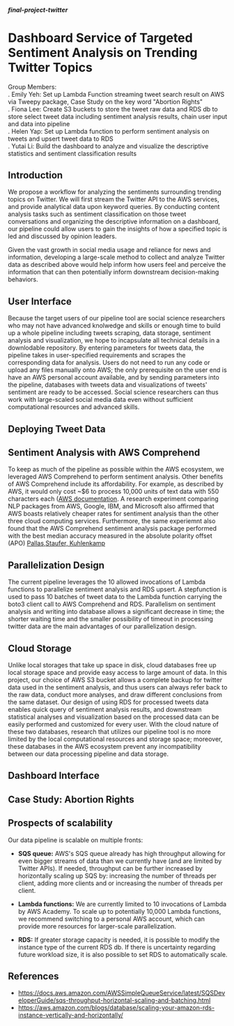 ##### final-project-twitter
# Dashboard Service of Targeted Sentiment Analysis on Trending Twitter Topics
Group Members: 
<br>. Emily Yeh: Set up Lambda Function streaming tweet search result on AWS via Tweepy package, Case Study on the key word "Abortion Rights" 
<br>. Fiona Lee: Create S3 buckets to store the tweet raw data and RDS db to store select tweet data including sentiment analysis results, chain user input and data into pipeline
<br>. Helen Yap: Set up Lambda function to perform sentiment analysis on tweets and upsert tweet data to RDS 
<br>. Yutai Li: Build the dashboard to analyze and visualize the descriptive statistics and sentiment classification results 

## Introduction
We propose a workflow for analyzing the sentiments surrounding trending topics on Twitter. We will first stream the Twitter API to the AWS services, and provide analytical data upon keyword queries. By conducting content analysis tasks such as sentiment classification on those tweet conversations and organizing the descriptive information on a dashboard, our pipeline could allow users to gain the insights of how a specified topic is led and discussed by opinion leaders. 

Given the vast growth in social media usage and reliance for news and information, developing a large-scale method to collect and analyze Twitter data as described above would help inform how users feel and perceive the information that can then potentially inform downstream decision-making behaviors.  

## User Interface
Because the target users of our pipeline tool are social science researchers who may not have advanced knolwedge and skills or enough time to build up a whole pipeline including tweets scraping, data storage, sentiment analysis and visualization, we hope to incapsulate all technical details in a downlodable repository. By entering parameters for tweets data, the pipeline takes in user-specified requirements and scrapes the corresponding data for analysis. Users do not need to run any code or upload any files manually onto AWS; the only prerequisite on the user end is have an AWS personal account available, and by sending parameters into the pipeline, databases with tweets data and visualizations of tweets' sentiment are ready to be accessed. Social science researchers can thus work with large-scaled social media data even without sufficient computational resources and advanced skills. 

## Deploying Tweet Data

## Sentiment Analysis with AWS Comprehend
To keep as much of the pipeline as possible within the AWS ecosystem, we leveraged AWS Comprehend to perform sentiment analysis. Other benefits of AWS Comprehend include its affordability. For example, as described by AWS, it would only cost ~$6 to process 10,000 units of text data with 550 characters each ([AWS documentation](https://aws.amazon.com/comprehend/pricing/). A research experiment comparing NLP packages from AWS, Google, IBM, and Microsoft also affirmed that AWS boasts relatively cheaper rates for sentiment analysis than the other three cloud computing services. Furthermore, the same experiemnt also found that the AWS Comprehend sentiment analysis package performed with the best median accuracy measured in the absolute
polarity offset (APO) [Pallas,Staufer, Kuhlenkamp](http://www.ise.tu-berlin.de/fileadmin/fg308/publications/2020/pallas-staufer-kuhlenkamp-ieee-big-data-cloud-nlp-accuracy-evaluation-preprint.pdf)


## Parallelization Design
The current pipeline leverages the 10 allowed invocations of Lambda functions to parallelize sentiment analysis and RDS upsert. A stepfunction is used to pass 10 batches of tweet data to the Lambda function carrying the boto3 client call to AWS Comprehend and RDS. Parallelism on sentiment analysis and writing into database allows a significant decrease in time; the shorter waiting time and the smaller possibility of timeout in processing twitter data are the main advantages of our parallelization design.

## Cloud Storage
Unlike local storages that take up space in disk, cloud databases free up local storage space and provide easy access to large amount of data. In this project, our choice of AWS S3 bucket allows a complete backup for twitter data used in the sentiment analysis, and thus users can always refer back to the raw data, conduct more analyses, and draw different conclusions from the same dataset. Our design of using RDS for processed tweets data enables quick query of sentiment analysis results, and downstream statistical analyses and visualization based on the processed data can be easily performed and customized for every user. With the cloud nature of these two databases, research that utilizes our pipeline tool is no more limited by the local computational resources and storage space; moreover, these databases in the AWS ecosystem prevent any incompatibility between our data processing pipeline and data storage. 

## Dashboard Interface

## Case Study: Abortion Rights

## Prospects of scalability
Our data pipeline is scalable on multiple fronts: 
* **SQS queue:** AWS's SQS queue already has high throughput allowing for even bigger streams of data than we currently have (and are limited by Twitter APIs). If needed, throughput can be further increased by horizontally scaling up SQS by: increasing the number of threads per client, adding more clients
and or increasing the number of threads per client. 

* **Lambda functions:** We are currently limited to 10 invocations of Lambda by AWS Academy. To scale up to potentially 10,000 Lambda functions, we recommend switching to a personal AWS account, which can provide more resources for larger-scale parallelization.

* **RDS:** If greater storage capacity is needed, it is possible to modify the instance type of the current RDS db. If there is uncertainty regarding future workload size, it is also possible to set RDS to automatically scale. 




## References
* https://docs.aws.amazon.com/AWSSimpleQueueService/latest/SQSDeveloperGuide/sqs-throughput-horizontal-scaling-and-batching.html 
* https://aws.amazon.com/blogs/database/scaling-your-amazon-rds-instance-vertically-and-horizontally/


